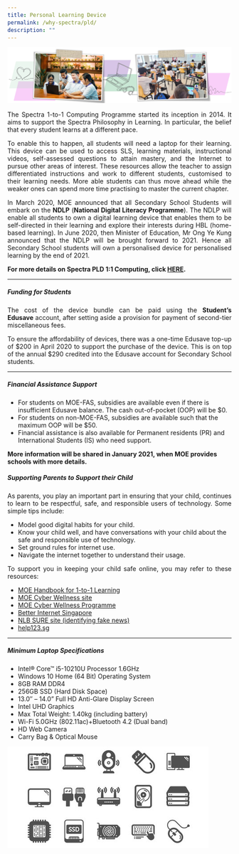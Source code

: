 ```yaml
---
title: Personal Learning Device
permalink: /why-spectra/pld/
description: ""
---
```

![](/images/2023%20ict%20banner%201.png)
<p align="justify">The Spectra 1-to-1 Computing Programme started its inception in 2014. It aims to support the&nbsp;Spectra Philosophy in Learning. In particular, the belief that every student learns at a different pace.</p>

<p align="justify">To enable this to happen, all students will need a laptop for their learning. This device can be used to access SLS, learning materials, instructional videos, self-assessed questions to attain mastery, and the Internet to pursue other areas of interest. These resources allow the teacher to assign differentiated instructions and work to different students, customised to their learning needs. More able students can thus move ahead while the weaker ones can spend more time practising to master the current chapter.</p>

<p align="justify">In March 2020, MOE announced that all Secondary School Students will embark on the&nbsp;<b>NDLP</b>&nbsp;(<b>National Digital Literacy Programme</b>). The NDLP will enable all students to own a digital learning device that enables them to be self-directed in their learning and explore their interests during HBL (home-based learning). In June 2020, then Minister of Education, Mr Ong Ye Kung announced that the NDLP will be brought forward to 2021. Hence all Secondary School students will own a personalised device for personalised learning by the end of 2021.</p>

<b>For more details on Spectra PLD 1:1 Computing, click&nbsp;[HERE](https://sites.google.com/moe.edu.sg/spectra-student-info-hub/others/pld?authuser=0).</b>

***

##### **Funding for Students**

<p align="justify">The cost of the device bundle can be paid using the&nbsp;<b>Student’s Edusave</b>&nbsp;account, after setting aside a provision for payment of second-tier miscellaneous fees.</p>

<p align="justify">To ensure the affordability of devices, there was a one-time Edusave top-up of $200 in April 2020 to support the purchase of the device. This is on top of the annual $290 credited into the Edusave account for Secondary School students.&nbsp;</p>

***

##### **Financial Assistance Support**

*   For students on MOE-FAS, subsidies are available even if there is insufficient Edusave balance. The cash out-of-pocket (OOP) will be $0.
*   For students on non-MOE-FAS, subsidies are available such that the maximum OOP will be $50.
*   Financial assistance is also available for Permanent residents (PR) and International Students (IS) who need support.

<b> More information will be shared in January 2021, when MOE provides schools with more details.</b>


##### **Supporting Parents to Support their Child**

<p align="justify">As parents, you play an important part in ensuring that your child, continues to learn to be respectful, safe, and responsible users of technology. Some simple tips include:</p>

*   Model good digital habits for your child.
*   Know your child well, and have conversations with your child about the safe and responsible use of technology.
*   Set ground rules for internet use.
*   Navigate the internet together to understand their usage.

<p align="justify">To support you in keeping your child safe online, you may refer to these resources:</p>

* [MOE Handbook for 1-to-1 Learning](/files/Parent-Handbook-I-on-1_1-Learning.pdf)
* [MOE Cyber Wellness site](http://go.gov.sg/moe-cyber-wellness)
* [MOE Cyber Wellness Programme](http://go.gov.sg/beta.moe.gov.sg/programmes/cyber-wellness/)
* [Better Internet Singapore](http://go.gov.sg/better-internet-sg)
* [NLB SURE site (identifying fake news)](http://sure.nlb.gov.sg/)
* [help123.sg](http://help123.sg/)

***

##### **Minimum Laptop Specifications**

*   Intel® Core™ i5-10210U Processor 1.6GHz
*   Windows 10 Home (64 Bit) Operating System
*   8GB RAM DDR4
*   256GB SSD (Hard Disk Space)
*   13.0″ – 14.0” Full HD Anti-Glare Display Screen
*   Intel UHD Graphics
*   Max Total Weight: 1.40kg (including battery)
*   Wi-Fi 5.0GHz (802.11ac)+Bluetooth 4.2 (Dual band)
*   HD Web Camera
*   Carry Bag &amp; Optical Mouse

![Computer Device Icons Motherboard Cpu 260nw 1571763217](/images/computer-device-icons-motherboard-cpu-260nw-1571763217.jpg)